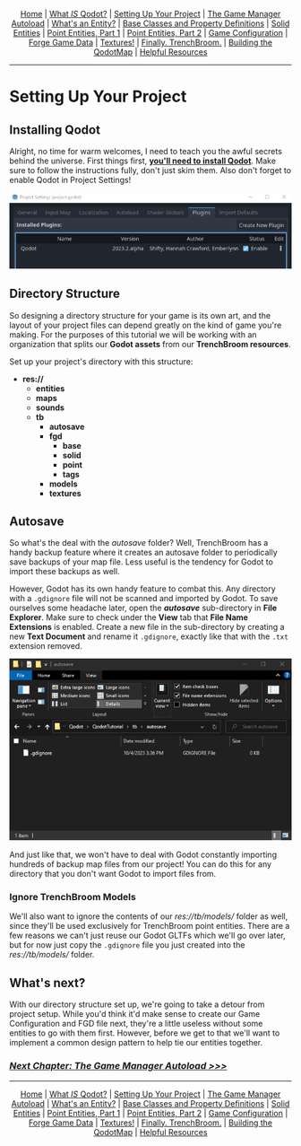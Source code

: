 <p align=center>
<a href="../readme.md">Home</a> |
<a href="docs/qodot.md">What <i>IS</i> Qodot?</a> | 
<a href="docs/setup.md">Setting Up Your Project</a> | 
<a href="docs/gamemanager.md">The Game Manager Autoload</a> | 
<a href="docs/entities.md">What's an Entity?</a> | 
<a href="docs/baseclass.md">Base Classes and Property Definitions</a> | 
<a href="docs/solidclass.md">Solid Entities</a> | 
<a href="docs/pointclass.md">Point Entities, Part 1</a> | 
<a href="docs/pointclass2.md">Point Entities, Part 2</a> | 
<a href="docs/gameconfig.md">Game Configuration</a> | 
<a href="docs/fgd.md">Forge Game Data</a> | 
<a href="docs/textures.md">Textures!</a> | 
<a href="docs/trenchbroom.md">Finally. TrenchBroom.</a> | 
<a href="docs/qodotmap.md">Building the QodotMap</a> | 
<a href="docs/resources.md">Helpful Resources</a>
</p>

---

# Setting Up Your Project

## Installing Qodot

Alright, no time for warm welcomes, I need to teach you the awful secrets behind the universe. First things first, **[you'll need to install Qodot](https://github.com/QodotPlugin/Qodot/)**. Make sure to follow the instructions fully, don't just skim them. Also don't forget to enable Qodot in Project Settings!

<p align=center><img src="../images/setup00.png"><br>

## Directory Structure

So designing a directory structure for your game is its own art, and the layout of your project files can depend greatly on the kind of game you're making. For the purposes of this tutorial we will be working with an organization that splits our **Godot assets** from our **TrenchBroom resources**.

Set up your project's directory with this structure:

- **res://**
    - **entities**
    - **maps**
    - **sounds**
    - **tb**
        - **autosave**
        - **fgd**
            - **base**
            - **solid**
            - **point**
            - **tags**
        - **models**
        - **textures**

## Autosave
So what's the deal with the _autosave_ folder? Well, TrenchBroom has a handy backup feature where it creates an autosave folder to periodically save backups of your map file. Less useful is the tendency for Godot to import these backups as well.

However, Godot has its own handy feature to combat this. Any directory with a `.gdignore` file will not be scanned and imported by Godot. To save ourselves some headache later, open the **_autosave_** sub-directory in **File Explorer**. Make sure to check under the **View** tab that **File Name Extensions** is enabled. Create a new file in the sub-directory by creating a new **Text Document** and rename it `.gdignore`, exactly like that with the `.txt` extension removed.<br>

<p align=center><img src="../images/gdignore.png"><br>

And just like that, we won't have to deal with Godot constantly importing hundreds of backup map files from our project! You can do this for any directory that you don't want Godot to import files from.

### Ignore TrenchBroom Models

We'll also want to ignore the contents of our _res://tb/models/_ folder as well, since they'll be used exclusively for TrenchBroom point entities. There are a few reasons we can't just reuse our Godot GLTFs which we'll go over later, but for now just copy the `.gdignore` file you just created into the _res://tb/models/_ folder.

## What's next?

With our directory structure set up, we're going to take a detour from project setup. While you'd think it'd make sense to create our Game Configuration and FGD file next, they're a little useless without some entities to go with them first. However, before we get to that we'll want to implement a common design pattern to help tie our entities together.

### [**_Next Chapter: The Game Manager Autoload >>>_**](gamemanager.md)

---

<p align=center>
<a href="../readme.md">Home</a> |
<a href="docs/qodot.md">What <i>IS</i> Qodot?</a> | 
<a href="docs/setup.md">Setting Up Your Project</a> | 
<a href="docs/gamemanager.md">The Game Manager Autoload</a> | 
<a href="docs/entities.md">What's an Entity?</a> | 
<a href="docs/baseclass.md">Base Classes and Property Definitions</a> | 
<a href="docs/solidclass.md">Solid Entities</a> | 
<a href="docs/pointclass.md">Point Entities, Part 1</a> | 
<a href="docs/pointclass2.md">Point Entities, Part 2</a> | 
<a href="docs/gameconfig.md">Game Configuration</a> | 
<a href="docs/fgd.md">Forge Game Data</a> | 
<a href="docs/textures.md">Textures!</a> | 
<a href="docs/trenchbroom.md">Finally. TrenchBroom.</a> | 
<a href="docs/qodotmap.md">Building the QodotMap</a> | 
<a href="docs/resources.md">Helpful Resources</a>
</p>